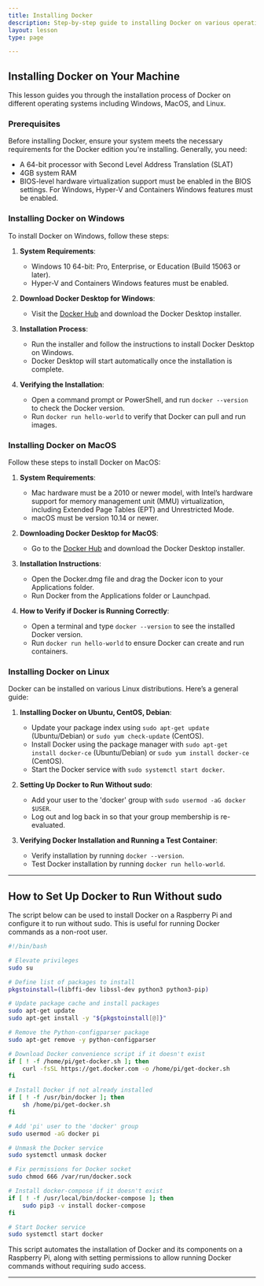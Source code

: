 ```yaml
---
title: Installing Docker
description: Step-by-step guide to installing Docker on various operating systems.
layout: lesson
type: page

---
```


## Installing Docker on Your Machine

This lesson guides you through the installation process of Docker on different operating systems including Windows, MacOS, and Linux.

### Prerequisites

Before installing Docker, ensure your system meets the necessary requirements for the Docker edition you're installing. Generally, you need:

- A 64-bit processor with Second Level Address Translation (SLAT)
- 4GB system RAM
- BIOS-level hardware virtualization support must be enabled in the BIOS settings. For Windows, Hyper-V and Containers Windows features must be enabled.

### Installing Docker on Windows

To install Docker on Windows, follow these steps:

1. **System Requirements**:
   - Windows 10 64-bit: Pro, Enterprise, or Education (Build 15063 or later).
   - Hyper-V and Containers Windows features must be enabled.

2. **Download Docker Desktop for Windows**:
   - Visit the [Docker Hub](https://hub.docker.com/editions/community/docker-ce-desktop-windows/) and download the Docker Desktop installer.

3. **Installation Process**:
   - Run the installer and follow the instructions to install Docker Desktop on Windows.
   - Docker Desktop will start automatically once the installation is complete.

4. **Verifying the Installation**:
   - Open a command prompt or PowerShell, and run `docker --version` to check the Docker version.
   - Run `docker run hello-world` to verify that Docker can pull and run images.

### Installing Docker on MacOS

Follow these steps to install Docker on MacOS:

1. **System Requirements**:
   - Mac hardware must be a 2010 or newer model, with Intel’s hardware support for memory management unit (MMU) virtualization, including Extended Page Tables (EPT) and Unrestricted Mode.
   - macOS must be version 10.14 or newer.

2. **Downloading Docker Desktop for MacOS**:
   - Go to the [Docker Hub](https://hub.docker.com/editions/community/docker-ce-desktop-mac/) and download the Docker Desktop installer.

3. **Installation Instructions**:
   - Open the Docker.dmg file and drag the Docker icon to your Applications folder.
   - Run Docker from the Applications folder or Launchpad.

4. **How to Verify if Docker is Running Correctly**:
   - Open a terminal and type `docker --version` to see the installed Docker version.
   - Run `docker run hello-world` to ensure Docker can create and run containers.

### Installing Docker on Linux

Docker can be installed on various Linux distributions. Here’s a general guide:

1. **Installing Docker on Ubuntu, CentOS, Debian**:
   - Update your package index using `sudo apt-get update` (Ubuntu/Debian) or `sudo yum check-update` (CentOS).
   - Install Docker using the package manager with `sudo apt-get install docker-ce` (Ubuntu/Debian) or `sudo yum install docker-ce` (CentOS).
   - Start the Docker service with `sudo systemctl start docker`.

2. **Setting Up Docker to Run Without sudo**:
   - Add your user to the 'docker' group with `sudo usermod -aG docker $USER`.
   - Log out and log back in so that your group membership is re-evaluated.

3. **Verifying Docker Installation and Running a Test Container**:
   - Verify installation by running `docker --version`.
   - Test Docker installation by running `docker run hello-world`.

---

## How to Set Up Docker to Run Without sudo

The script below can be used to install Docker on a Raspberry Pi and configure it to run without sudo. This is useful for running Docker commands as a non-root user.

```bash
#!/bin/bash

# Elevate privileges
sudo su

# Define list of packages to install
pkgstoinstall=(libffi-dev libssl-dev python3 python3-pip)

# Update package cache and install packages
sudo apt-get update
sudo apt-get install -y "${pkgstoinstall[@]}"

# Remove the Python-configparser package
sudo apt-get remove -y python-configparser

# Download Docker convenience script if it doesn't exist
if [ ! -f /home/pi/get-docker.sh ]; then
    curl -fsSL https://get.docker.com -o /home/pi/get-docker.sh
fi

# Install Docker if not already installed
if [ ! -f /usr/bin/docker ]; then
    sh /home/pi/get-docker.sh
fi

# Add 'pi' user to the 'docker' group
sudo usermod -aG docker pi

# Unmask the Docker service
sudo systemctl unmask docker

# Fix permissions for Docker socket
sudo chmod 666 /var/run/docker.sock

# Install docker-compose if it doesn't exist
if [ ! -f /usr/local/bin/docker-compose ]; then
    sudo pip3 -v install docker-compose
fi

# Start Docker service
sudo systemctl start docker
```

This script automates the installation of Docker and its components on a Raspberry Pi, along with setting permissions to allow running Docker commands without requiring sudo access.

---
